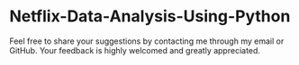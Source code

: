 # Netflix-Data-Analysis-Using-Python

Feel free to share your suggestions by contacting me through my email or GitHub. Your feedback is highly welcomed and greatly appreciated.

